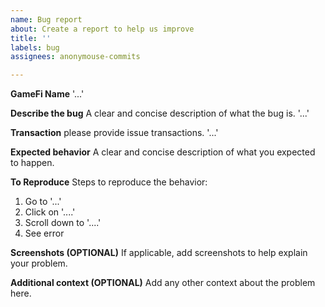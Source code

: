 ```yaml
---
name: Bug report
about: Create a report to help us improve
title: ''
labels: bug
assignees: anonymouse-commits

---
```


**GameFi Name**
'...'

**Describe the bug**
A clear and concise description of what the bug is.
'...'

**Transaction**
please provide issue transactions.
'...'

**Expected behavior**
A clear and concise description of what you expected to happen.

**To Reproduce**
Steps to reproduce the behavior:
1. Go to '...'
2. Click on '....'
3. Scroll down to '....'
4. See error

**Screenshots (OPTIONAL)**
If applicable, add screenshots to help explain your problem.

**Additional context (OPTIONAL)**
Add any other context about the problem here.
